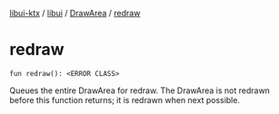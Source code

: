 [libui-ktx](../../index.md) / [libui](../index.md) / [DrawArea](index.md) / [redraw](./redraw.md)

# redraw

`fun redraw(): <ERROR CLASS>`

Queues the entire DrawArea for redraw.
The DrawArea is not redrawn before this function returns; it is redrawn when next possible.

